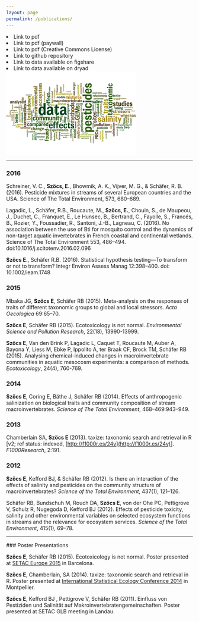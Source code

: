 ```yaml
---
layout: page
permalink: /publications/
---
```



<div class="row">
  <div class="col-xs-5">
    <div class="container">
      <div class='sidebar'>
      	<li><span style="color:#e14000"><i class="fa fa-file-pdf-o"></i></span> Link to pdf </li>
      	<li><span style="color:#e14000"><i class="fa fa-money"></i></span> Link to pdf (paywall)</li>
      	<li><span style="color:#e14000"><i class="cc cc-cc"></i></span> Link to pdf (Creative Commons License)</li>
      	<li><span style="color:#e14000"><i class="fa fa-github"></i></span> Link to github repository</li>
      	<li><span style="color:#e14000"><i class="ai ai-figshare"></i></span> Link to data available on figshare </li>
      	<li><span style="color:#e14000"><i class="ai ai-dryad"></i></span> Link to data available on dryad</li>
	    </div>
    </div>
  </div>
  <div class="col-xs-7">
    <img style="float: rigth" width="350" src="/images/wordcloud.png">
  </div>
</div>


<hr>

<div class="publist" markdown="1">

### 2016

Schreiner, V. C., **Szöcs, E.**, Bhowmik, A. K., Vijver, M. G., & Schäfer, R. B. (2016). Pesticide mixtures in streams of several European countries and the USA. Science of The Total Environment, 573, 680–689. <a href="http://www.sciencedirect.com/science/article/pii/S0048969716318654"><i class="fa fa-money"></i></a>

Lagadic, L., Schäfer, R.B., Roucaute, M., **Szöcs, E.**, Chouin, S., de Maupeou, J., Duchet, C., Franquet, E., Le Hunsec, B., Bertrand, C., Fayolle, S., Francés, B., Rozier, Y., Foussadier, R., Santoni, J.-B., Lagneau, C. (2016). No association between the use of Bti for mosquito control and the dynamics of non-target aquatic invertebrates in French coastal and continental wetlands. Science of The Total Environment 553, 486–494. doi:10.1016/j.scitotenv.2016.02.096 <a href="http://www.sciencedirect.com/science/article/pii/S0048969716303060"><i class="fa fa-money"></i></a>

**Szöcs E.**, Schäfer R.B. (2016). Statistical hypothesis testing—To transform or not to transform? Integr Environ Assess Manag 12:398–400. doi: 10.1002/ieam.1748 <a href="http://onlinelibrary.wiley.com/doi/10.1002/ieam.1748/abstract"><i class="fa fa-money"></i></a>



### 2015

Mbaka JG, **Szöcs E**, Schäfer RB (2015). Meta-analysis on the responses of traits of different taxonomic groups to global and local stressors. *Acta Oecologica* 69:65–70. <a href="http://www.sciencedirect.com/science/article/pii/S1146609X15300175"><i class="fa fa-money"></i></a>


**Szöcs E**,  Schäfer RB (2015). Ecotoxicology is not normal. *Environmental Science and Pollution Research*, 22(18), 13990-13999. <a href="https://github.com/EDiLD/usetheglm"><i class="fa fa-github"></i></a> <a href="http://rdcu.be/mDUY"> <i class="fa fa-file-pdf-o"></i></a> <a href="http://link.springer.com/article/10.1007%2Fs11356-015-4579-3"><i class="fa fa-money"></i></a>

**Szöcs E**, Van den Brink P, Lagadic L, Caquet T, Roucaute M, Auber A, Bayona Y, Liess M, Ebke P, Ippolito A, ter Braak CF, Brock TM, Schäfer RB (2015). Analysing chemical-induced changes in macroinvertebrate communities in aquatic mesocosm experiments: a comparison of methods.  *Ecotoxicology*, 24(4), 760-769. <a href="http://rdcu.be/mDU6"><i class="fa fa-file-pdf-o"></i></a> <a href="http://link.springer.com/article/10.1007/s10646-015-1421-0#"><i class="fa fa-money"></i></a>


### 2014

**Szöcs E**, Coring E, Bäthe J, Schäfer RB (2014). Effects of anthropogenic salinization on biological traits and community composition of stream macroinvertebrates. *Science of The Total Environment*, 468–469:943–949. <a href="http://figshare.com/articles/Data_from_Effects_of_anthropogenic_salinisation_on_biological_traits_and_community_composition_of_stream_macroinvertebrates_/810488"><i class="ai ai-figshare"></i></a> <a href="http://www.sciencedirect.com/science/article/pii/S0048969713009728"><i class="fa fa-money"></i></a>


### 2013

Chamberlain SA, **Szöcs E** (2013). taxize: taxonomic search and retrieval in R [v2; ref status: indexed, [http://f1000r.es/24v](http://f1000r.es/24v)]. *F1000Research*, 2:191. <a href="http://f1000research.com/articles/2-191/v2/pdf"><i class="cc cc-cc"></i></a>


### 2012

**Szöcs E**, Kefford BJ, & Schäfer RB (2012). Is there an interaction of the effects of salinity and pesticides on the community structure of macroinvertebrates? *Science of the Total Environment*, 437(1), 121–126.  <a href="http://datadryad.org/resource/doi:10.5061/dryad.23hs6"><i class="ai ai-dryad"></i></a> <a href="http://www.sciencedirect.com/science/article/pii/S004896971201011X"><i class="fa fa-money"></i></a>

Schäfer RB, Bundschuh M, Rouch DA, **Szöcs E**, von der Ohe PC, Pettigrove V, Schulz R, Nugegoda D, Kefford BJ (2012). Effects of pesticide toxicity, salinity and other environmental variables on selected ecosystem functions in streams and the relevance for ecosystem services. *Science of the Total Environment*, 415(1), 69–78. <a href="http://www.sciencedirect.com/science/article/pii/S0048969711005912"><i class="fa fa-money"></i></a>

 <hr>	                                                                                                                                                                                                                                                                                                                            
### Poster Presentations

**Szöcs E**, Schäfer RB (2015). Ecotoxicology is not normal.
Poster presented at [SETAC Europe 2015](http://barcelona.setac.eu/?contentid=767) in Barcelona. <a href="https://github.com/EDiLD/usetheglm/raw/master/poster/poster.pdf"><i class="fa fa-fw fa-file-pdf-o"></i></a> <a href="https://github.com/EDiLD/usetheglm/tree/master/poster"><i class="fa fa-github"></i></a>

**Szöcs E**, Chamberlain, SA (2014). taxize: taxonomic search and retrieval in R.
Poster presented at [International Statistical Ecology Conference 2014](http://isec2014.sciencesconf.org/) in Montpellier.  <a href="http://edild.github.io/files/poster_isec2014.pdf"><i class="fa fa-fw fa-file-pdf-o"></i></a> <a href="https://github.com/EDiLD/taxize_posterr"><i class="fa fa-github"></i></a>

**Szöcs E**, Kefford BJ , Pettigrove V, Schäfer RB (2011). Einfluss von Pestiziden und Salinität auf Makroinvertebratengemeinschaften.  Poster presented at SETAC GLB meeting in Landau. <a href="http://edild.github.io/files/Poster_2011_SETAC-GLB_Landau.pdf"><i class="fa fa-file-pdf-o"></i></a>

<div class="publist">
